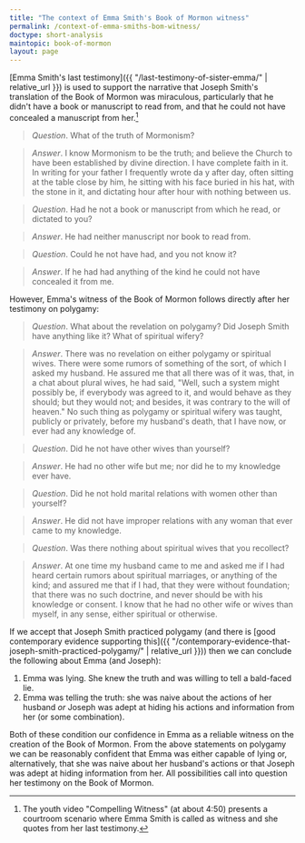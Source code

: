 ```yaml
---
title: "The context of Emma Smith's Book of Mormon witness"
permalink: /context-of-emma-smiths-bom-witness/
doctype: short-analysis
maintopic: book-of-mormon
layout: page
---
```


[Emma Smith's last testimony]({{ "/last-testimony-of-sister-emma/" | relative_url }}) is used to support the narrative that Joseph Smith's translation of the Book of Mormon was miraculous, particularly that he didn't have a book or manuscript to read from, and that he could not have concealed a manuscript from her.[^examples]

> *Question*. What of the truth of Mormonism?

> *Answer*. I know Mormonism to be the truth; and believe the Church to have been established by divine direction. I have complete faith in it. In writing for your father I frequently wrote da y after day, often sitting at the table close by him, he sitting with his face buried in his hat, with the stone in it, and dictating hour after hour with nothing between us.

> *Question*. Had he not a book or manuscript from which he read, or dictated to you?

> *Answer*. He had neither manuscript nor book to read from.

> *Question*. Could he not have had, and you not know it?

> *Answer*. If he had had anything of the kind he could not have concealed it from me.

However, Emma's witness of the Book of Mormon follows directly after her testimony on polygamy:

> *Question*. What about the revelation on polygamy? Did Joseph Smith have anything like it? What of spiritual wifery?

> *Answer*. There was no revelation on either polygamy or spiritual wives. There were some rumors of something of the sort, of which I asked my husband. He assured me that all there was of it was, that, in a chat about plural wives, he had said, "Well, such a system might possibly be, if everybody was agreed to it, and would behave as they should; but they would not; and besides, it was contrary to the will of heaven." No such thing as polygamy or spiritual wifery was taught, publicly or privately, before my husband's death, that I have now, or ever had any knowledge of.

> *Question*. Did he not have other wives than yourself?

> *Answer*. He had no other wife but me; nor did he to my knowledge ever have.

> *Question*. Did he not hold marital relations with women other than yourself?

> *Answer*. He did not have improper relations with any woman that ever came to my knowledge.

> *Question*. Was there nothing about spiritual wives that you recollect?

> *Answer*. At one time my husband came to me and asked me if I had heard certain rumors about spiritual marriages, or anything of the kind; and assured me that if I had, that they were without foundation; that there was no such doctrine, and never should be with his knowledge or consent. I know that he had no other wife or wives than myself, in any sense, either spiritual or otherwise.

If we accept that Joseph Smith practiced polygamy (and there is [good contemporary evidence supporting this]({{ "/contemporary-evidence-that-joseph-smith-practiced-polygamy/" | relative_url }})) then we can conclude the following about Emma (and Joseph):

1. Emma was lying.  She knew the truth and was willing to tell a bald-faced lie.
1. Emma was telling the truth: she was naive about the actions of her husband *or* Joseph was adept at hiding his actions and information from her (or some combination).

Both of these condition our confidence in Emma as a reliable witness on the creation of the Book of Mormon.  From the above statements on polygamy we can be reasonably confident that Emma was either capable of lying or, alternatively, that she was naive about her husband's actions or that Joseph was adept at hiding information from her.  All possibilities call into question her testimony on the Book of Mormon.

[^examples]: The youth video "Compelling Witness" (at about 4:50) presents a courtroom scenario where Emma Smith is called as witness and she quotes from her last testimony.
